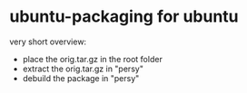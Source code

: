 ubuntu-packaging for ubuntu
===========================
very short overview:

 *   place the orig.tar.gz in the root folder
 *   extract the orig.tar.gz in "persy"
 *   debuild the package in "persy"

